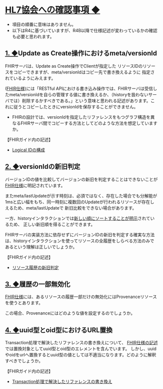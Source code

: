 <!-- -*- coding: utf-8-unix -*-)-->

# <a href="#HL7協会への確認事項" name="HL7協会への確認事項">HL7協会への確認事項 ◆</a>

* 項目の順番に意味はありません。
* 以下はR4に基づいていますが、R4B以降で仕様記述が変わっているかの確認も必要と思われます。


## <a href="#1." name="1.">1. ◆</a>Update as Create操作におけるmeta/versionId

FHIRサーバは、Update as Create操作でClientが指定した
リソースIDのリソースをコピーできますが、meta/versionIdはコピー先で書き換えるように
指定されているようにみえます。

([FHIR仕様)](https://hl7.org/fhir/r4/resource.html#Meta:~:text=On%20the%20RESTful%20API%3A%20On%20receiving%20a%20write%20operation%2C%20the%20server%20SHALL%20update%20this%20item%20to%20the%20current%20value%2C%20or%20remove%20it.)には「RESTful APIにおける書き込み操作では、FHIRサーバは受信したmeta/versionIdを自らの管理する値に書き換えるか、（historyを扱わないサーバでは）削除するかすべきである。」という意味と思われる記述があります。これに従うとコピーしたときにversionIdを保存することができません。

* FHIRの設計では、versionIdを指定したリファレンスをもつグラフ構造を異なるFHIRサーバ間でコピーする方法としてどのような方法を想定していますか。

【FHIRガイド内の記述】

* [Logical IDの構成](logicalid.md#1.)


## <a href="#2." name="2.">2. ◆</a>versionIdの新旧判定

バージョンIDの値を比較してバージョンの新旧を判定することはできないことが[FHIR仕様](https://hl7.org/fhir/R4/resource.html#:~:text=Changes%20each%20time,unable%20to )に明記されています。

またmeta/lastUpdateが示す時刻は、必須ではなく、存在した場合でも分解能が1msと広い幅をもち、同一時刻に複数回のUpdateが行われるリソースが存在しえるため、meta/lastUpdateで
新旧比較をできない場合があります。

一方、historyインタラクションでは[新しい順にソートすることが明示](https://hl7.org/fhir/R4/http.html#:~:text=sorted%20with%20oldest%20versions%20last%2C)されているため、
正しい新旧順を得ることができます。

FHIRサーバの実装方法に依存せずにバージョンIDの新旧を判定する確実な方法は、historyインタラクションを使ってリソースの全履歴をしらべる方法のみであるという理解は正しいでしょうか。

【FHIRガイド内の記述】

* [リソース履歴の新旧判定](logicalid.md#3.)

## <a href="#3." name="3.">3. ◆</a>履歴の一部無効化

[FHIR仕様](https://hl7.org/fhir/R4/http.html#:~:text=In%20the%20case%20that%20a%20past%20version%20of%20a%20resource%20needs%20to%20be%20explicitly,resource%20or%20its%20past%20versions )には、あるリソースの履歴一部だけの無効化にはProvenanceリソースを使うとあります。

この場合、Provenanceにはどのような値を設定するのでしょうか。


## <a href="#4." name="4.">4. ◆</a>uuid型とoid型におけるURL置換

Transaction処理で解決したリファレンスの書き換えについて、
[FHIR仕様の記述](https://www.hl7.org/fhir/r4/http.html#:~:text=Servers%20SHALL%20replace,are%20not%20replaced.)では置換対象としてuuid型とoid型のエレメントを含んでいます。
しかし、uuidやoidをurlへ置換するとuuid型の値としては不適当になります。どのように解釈すべきでしょうか。

【FHIRガイド内の記述】

* [Transaction処理で解決したリファレンスの書き換え](url.md#2.1.)




